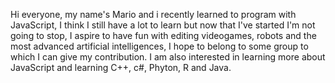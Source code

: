 Hi everyone, my name's Mario and i recently learned to program with JavaScript, 
I think I still have a lot to learn but now that I've started I'm not going to stop, 
I aspire to have fun with editing videogames, robots and the most advanced artificial intelligences, 
I hope to belong to some group to which I can give my contribution. 
I am also interested in learning more about JavaScript and learning C++, c#, Phyton, R and Java. 